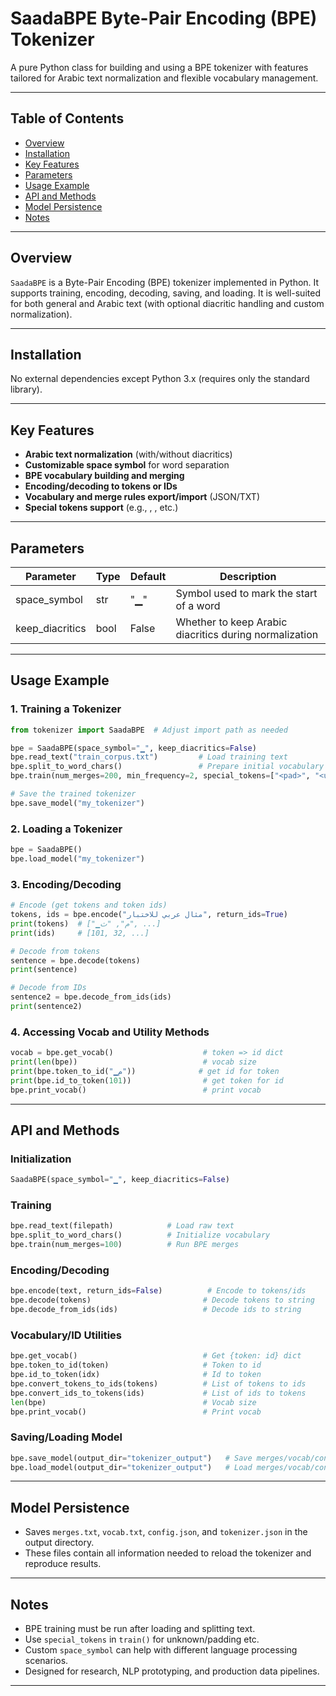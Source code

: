 # SaadaBPE Byte-Pair Encoding (BPE) Tokenizer

A pure Python class for building and using a BPE tokenizer with features tailored for Arabic text normalization and flexible vocabulary management.

---

## Table of Contents

* [Overview](#overview)
* [Installation](#installation)
* [Key Features](#key-features)
* [Parameters](#parameters)
* [Usage Example](#usage-example)
* [API and Methods](#api-and-methods)
* [Model Persistence](#model-persistence)
* [Notes](#notes)

---

## Overview

`SaadaBPE` is a Byte-Pair Encoding (BPE) tokenizer implemented in Python. It supports training, encoding, decoding, saving, and loading. It is well-suited for both general and Arabic text (with optional diacritic handling and custom normalization).

---

## Installation

No external dependencies except Python 3.x (requires only the standard library).

---

## Key Features

* **Arabic text normalization** (with/without diacritics)
* **Customizable space symbol** for word separation
* **BPE vocabulary building and merging**
* **Encoding/decoding to tokens or IDs**
* **Vocabulary and merge rules export/import** (JSON/TXT)
* **Special tokens support** (e.g., <pad>, <unk>, etc.)

---

## Parameters

| Parameter        | Type | Default | Description                                            |
| ---------------- | ---- | ------- | ------------------------------------------------------ |
| space\_symbol    | str  | "▁"     | Symbol used to mark the start of a word                |
| keep\_diacritics | bool | False   | Whether to keep Arabic diacritics during normalization |

---

## Usage Example

### 1. Training a Tokenizer

```python
from tokenizer import SaadaBPE  # Adjust import path as needed

bpe = SaadaBPE(space_symbol="▁", keep_diacritics=False)
bpe.read_text("train_corpus.txt")         # Load training text
bpe.split_to_word_chars()                 # Prepare initial vocabulary
bpe.train(num_merges=200, min_frequency=2, special_tokens=["<pad>", "<unk>"])

# Save the trained tokenizer
bpe.save_model("my_tokenizer")
```

### 2. Loading a Tokenizer

```python
bpe = SaadaBPE()
bpe.load_model("my_tokenizer")
```

### 3. Encoding/Decoding

```python
# Encode (get tokens and token ids)
tokens, ids = bpe.encode("مثال عربي للاختبار", return_ids=True)
print(tokens)  # ["▁م", "ث", ...]
print(ids)     # [101, 32, ...]

# Decode from tokens
sentence = bpe.decode(tokens)
print(sentence)

# Decode from IDs
sentence2 = bpe.decode_from_ids(ids)
print(sentence2)
```

### 4. Accessing Vocab and Utility Methods

```python
vocab = bpe.get_vocab()                    # token => id dict
print(len(bpe))                            # vocab size
print(bpe.token_to_id("▁م"))              # get id for token
print(bpe.id_to_token(101))                # get token for id
bpe.print_vocab()                          # print vocab
```

---

## API and Methods

### Initialization

```python
SaadaBPE(space_symbol="▁", keep_diacritics=False)
```

### Training

```python
bpe.read_text(filepath)            # Load raw text
bpe.split_to_word_chars()          # Initialize vocabulary
bpe.train(num_merges=100)          # Run BPE merges
```

### Encoding/Decoding

```python
bpe.encode(text, return_ids=False)          # Encode to tokens/ids
bpe.decode(tokens)                         # Decode tokens to string
bpe.decode_from_ids(ids)                   # Decode ids to string
```

### Vocabulary/ID Utilities

```python
bpe.get_vocab()                            # Get {token: id} dict
bpe.token_to_id(token)                     # Token to id
bpe.id_to_token(idx)                       # Id to token
bpe.convert_tokens_to_ids(tokens)          # List of tokens to ids
bpe.convert_ids_to_tokens(ids)             # List of ids to tokens
len(bpe)                                   # Vocab size
bpe.print_vocab()                          # Print vocab
```

### Saving/Loading Model

```python
bpe.save_model(output_dir="tokenizer_output")   # Save merges/vocab/config
bpe.load_model(output_dir="tokenizer_output")   # Load merges/vocab/config
```

---

## Model Persistence

* Saves `merges.txt`, `vocab.txt`, `config.json`, and `tokenizer.json` in the output directory.
* These files contain all information needed to reload the tokenizer and reproduce results.

---

## Notes

* BPE training must be run after loading and splitting text.
* Use `special_tokens` in `train()` for unknown/padding etc.
* Custom `space_symbol` can help with different language processing scenarios.
* Designed for research, NLP prototyping, and production data pipelines.

---

